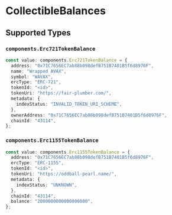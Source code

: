 # CollectibleBalances


## Supported Types

### `components.Erc721TokenBalance`

```typescript
const value: components.Erc721TokenBalance = {
  address: "0x71C7656EC7ab88b098defB751B7401B5f6d8976F",
  name: "Wrapped AVAX",
  symbol: "WAVAX",
  ercType: "ERC-721",
  tokenId: "<id>",
  tokenUri: "https://fair-plumber.com/",
  metadata: {
    indexStatus: "INVALID_TOKEN_URI_SCHEME",
  },
  ownerAddress: "0x71C7656EC7ab88b098defB751B7401B5f6d8976F",
  chainId: "43114",
};
```

### `components.Erc1155TokenBalance`

```typescript
const value: components.Erc1155TokenBalance = {
  address: "0x71C7656EC7ab88b098defB751B7401B5f6d8976F",
  ercType: "ERC-1155",
  tokenId: "<id>",
  tokenUri: "https://oddball-pearl.name/",
  metadata: {
    indexStatus: "UNKNOWN",
  },
  chainId: "43114",
  balance: "2000000000000000000",
};
```


